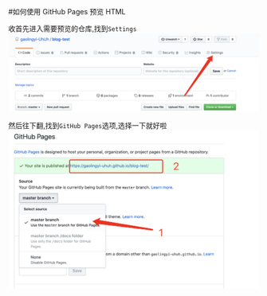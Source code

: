 #如何使用 GitHub Pages 预览 HTML

收首先进入需要预览的仓库,找到`Settings`
![图1](./img/QQ20200605-101206@2x.png)

然后往下翻,找到`GitHub Pages`选项,选择一下就好啦
![图2](img/QQ20200605-101542@2x.png)
